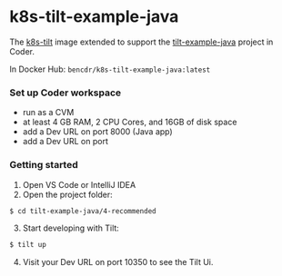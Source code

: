 # k8s-tilt-example-java

The [k8s-tilt](../k8s-tilt) image extended to support the [tilt-example-java](https://github.com/tilt-dev/tilt-example-java) project in Coder.

In Docker Hub: `bencdr/k8s-tilt-example-java:latest`

### Set up Coder workspace
- run as a CVM
- at least 4 GB RAM, 2 CPU Cores, and 16GB of disk space
- add a Dev URL on port 8000 (Java app)
- add a  Dev URL on port 

### Getting started
1. Open VS Code or IntelliJ IDEA
2. Open the project folder: 
```sh
$ cd tilt-example-java/4-recommended
```
3. Start developing with Tilt:
```sh
$ tilt up
```
4. Visit your Dev URL on port 10350 to see the Tilt Ui.